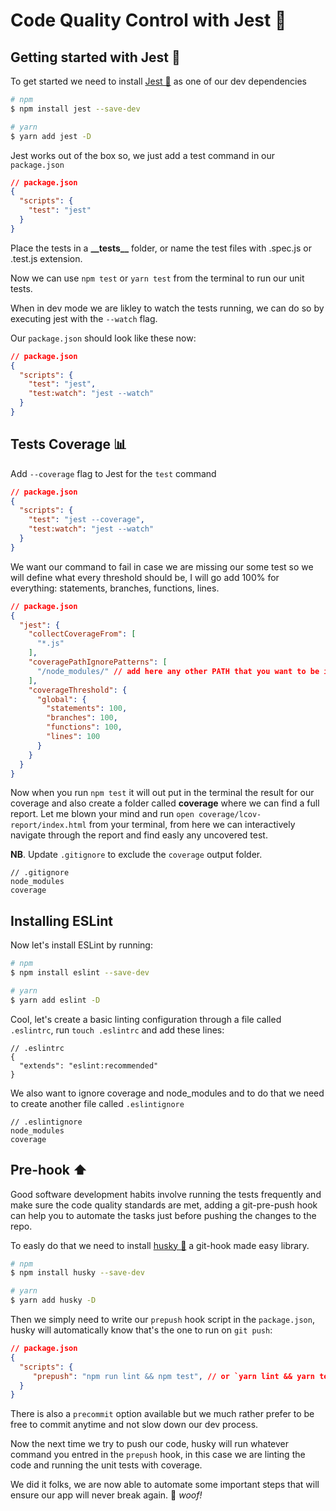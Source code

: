 # Code Quality Control with Jest 🤹

## Getting started with Jest 🤹

To get started we need to install [Jest 🤹](https://facebook.github.io/jest/) as one of our dev dependencies

```sh
# npm
$ npm install jest --save-dev

# yarn
$ yarn add jest -D
```

Jest works out of the box so, we just add a test command in our `package.json`

```json
// package.json
{
  "scripts": {
    "test": "jest"
  }
}
```

Place the tests in a __\_\_tests\_\___ folder, or name the test files with .spec.js or .test.js extension.

Now we can use `npm test` or `yarn test` from the terminal to run our unit tests. 

When in dev mode we are likley to watch the tests running, we can do so by executing jest with the `--watch` flag.

Our `package.json` should look like these now:

```json
// package.json
{
  "scripts": {
    "test": "jest",
    "test:watch": "jest --watch"
  }
}
```

## Tests Coverage 📊

Add `--coverage` flag to Jest for the `test` command

```json
// package.json
{
  "scripts": {
    "test": "jest --coverage",
    "test:watch": "jest --watch"
  }
}
```

We want our command to fail in case we are missing our some test so we will define what every threshold should be, I will go  add 100% for everything: statements, branches, functions, lines.

```json
// package.json
{
  "jest": {
    "collectCoverageFrom": [
      "*.js"
    ],
    "coveragePathIgnorePatterns": [
      "/node_modules/" // add here any other PATH that you want to be ignored 
    ],
    "coverageThreshold": {
      "global": {
        "statements": 100,
        "branches": 100,
        "functions": 100,
        "lines": 100
      }
    }
  }
}
```

Now when you run `npm test` it will out put in the terminal the result for our coverage and also create a folder called __coverage__ where we can find a full report. Let me blown your mind and run `open coverage/lcov-report/index.html` from your terminal, from here we can interactively navigate through the report and find easly any uncovered test.

__NB__. Update `.gitignore` to exclude the `coverage` output folder.

```
// .gitignore
node_modules
coverage
```

## Installing ESLint

Now let's install ESLint by running:

```sh
# npm
$ npm install eslint --save-dev

# yarn
$ yarn add eslint -D
```

Cool, let's create a basic linting configuration through a file called `.eslintrc`, run `touch .eslintrc` and add these lines:

```
// .eslintrc
{
  "extends": "eslint:recommended"
}
```

We also want to ignore coverage and node_modules and to do that we need to create another file called `.eslintignore`

```
// .eslintignore
node_modules
coverage
```

## Pre-hook ⬆️

Good software development habits involve running the tests frequently and make sure the code quality standards are met, adding a git-pre-push hook can help you to automate the tasks just before pushing the changes to the repo.

To easly do that we need to install [husky 🐶](https://github.com/typicode/husky) a git-hook made easy library.

```sh
# npm
$ npm install husky --save-dev

# yarn
$ yarn add husky -D
```

Then we simply need to write our `prepush` hook script in the `package.json`, husky will automatically know that's the one to run on `git push`:

```json
// package.json
{
  "scripts": {
     "prepush": "npm run lint && npm test", // or `yarn lint && yarn test`
  }
}
```

There is also a `precommit` option available but we much rather prefer to be free to commit anytime and not slow down our dev process.

Now the next time we try to push our code, husky will run whatever command you entred in the `prepush` hook, in this case we are linting the code and running the unit tests with coverage.   

We did it folks, we are now able to automate some important steps that will ensure our app will never break again. 🐶 *woof!*
